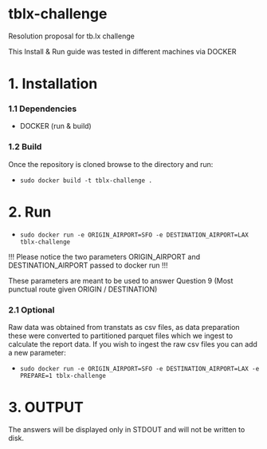 # tblx-challenge
Resolution proposal for tb.lx challenge

This Install & Run guide was tested in different machines via DOCKER

# 1. Installation

  ### 1.1 Dependencies
   - DOCKER (run & build)
  
  ### 1.2 Build
  Once the repository is cloned browse to the directory and run:

  - ```sudo docker build -t tblx-challenge .```

 # 2. Run
 
  - ```sudo docker run -e ORIGIN_AIRPORT=SFO -e DESTINATION_AIRPORT=LAX tblx-challenge```
  
  !!! Please notice the two parameters ORIGIN_AIRPORT and DESTINATION_AIRPORT passed to docker run !!!
  
  These parameters are meant to be used to answer Question 9 (Most punctual route given ORIGIN / DESTINATION)
  
  ### 2.1 Optional
  Raw data was obtained from transtats as csv files, as data preparation these were converted to partitioned parquet files which we ingest to calculate the report data.
  If you wish to ingest the raw csv files you can add a new parameter:
  - ```sudo docker run -e ORIGIN_AIRPORT=SFO -e DESTINATION_AIRPORT=LAX -e PREPARE=1 tblx-challenge```
  
# 3. OUTPUT
  The answers will be displayed only in STDOUT and will not be written to disk.
  


